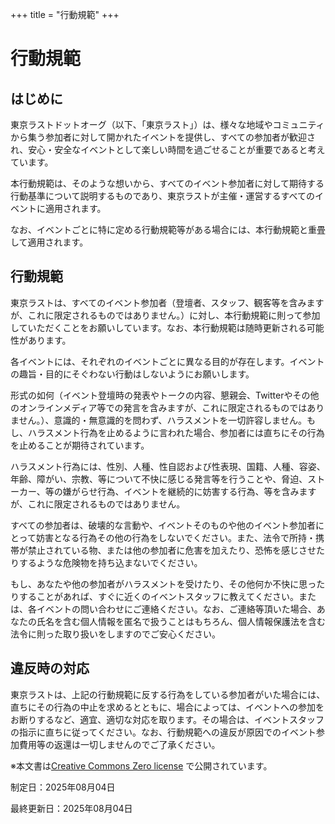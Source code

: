 +++
title = "行動規範"
+++

# 行動規範

## はじめに

東京ラストドットオーグ（以下、「東京ラスト」）は、様々な地域やコミュニティから集う参加者に対して開かれたイベントを提供し、すべての参加者が歓迎され、安心・安全なイベントとして楽しい時間を過ごせることが重要であると考えています。

本行動規範は、そのような想いから、すべてのイベント参加者に対して期待する行動基準について説明するものであり、東京ラストが主催・運営するすべてのイベントに適用されます。

なお、イベントごとに特に定める行動規範等がある場合には、本行動規範と重畳して適用されます。

## 行動規範

東京ラストは、すべてのイベント参加者（登壇者、スタッフ、観客等を含みますが、これに限定されるものではありません。）に対し、本行動規範に則って参加していただくことをお願いしています。なお、本行動規範は随時更新される可能性があります。

各イベントには、それぞれのイベントごとに異なる目的が存在します。イベントの趣旨・目的にそぐわない行動はしないようにお願いします。

形式の如何（イベント登壇時の発表やトークの内容、懇親会、Twitterやその他のオンラインメディア等での発言を含みますが、これに限定されるものではありません。）、意識的・無意識的を問わず、ハラスメントを一切許容しません。もし、ハラスメント行為を止めるように言われた場合、参加者には直ちにその行為を止めることが期待されています。

ハラスメント行為には、性別、人種、性自認および性表現、国籍、人種、容姿、年齢、障がい、宗教、等について不快に感じる発言等を行うことや、脅迫、ストーカー、等の嫌がらせ行為、イベントを継続的に妨害する行為、等を含みますが、これに限定されるものではありません。

すべての参加者は、破壊的な言動や、イベントそのものや他のイベント参加者にとって妨害となる行為その他の行為をしないでください。また、法令で所持・携帯が禁止されている物、または他の参加者に危害を加えたり、恐怖を感じさせたりするような危険物を持ち込まないでください。

もし、あなたや他の参加者がハラスメントを受けたり、その他何か不快に思ったりすることがあれば、すぐに近くのイベントスタッフに教えてください。または、各イベントの問い合わせにご連絡ください。なお、ご連絡等頂いた場合、あなたの氏名を含む個人情報を匿名で扱うことはもちろん、個人情報保護法を含む法令に則った取り扱いをしますのでご安心ください。

## 違反時の対応

東京ラストは、上記の行動規範に反する行為をしている参加者がいた場合には、直ちにその行為の中止を求めるとともに、場合によっては、イベントへの参加をお断りするなど、適宜、適切な対応を取ります。その場合は、イベントスタッフの指示に直ちに従ってください。なお、行動規範への違反が原因でのイベント参加費用等の返還は一切しませんのでご了承ください。

※本文書は[Creative Commons Zero license](https://creativecommons.org/publicdomain/zero/1.0/deed.ja) で公開されています。

制定日：2025年08月04日

最終更新日：2025年08月04日